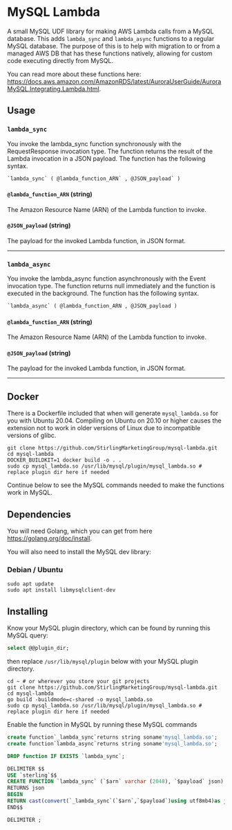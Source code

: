# MySQL Lambda

A small MySQL UDF library for making AWS Lambda calls from a MySQL database. This adds `lambda_sync` and `lambda_async` functions to a regular MySQL database. The purpose of this is to help with migration to or from a managed AWS DB that has these functions natively, allowing for custom code executing directly from MySQL.

You can read more about these functions here: https://docs.aws.amazon.com/AmazonRDS/latest/AuroraUserGuide/AuroraMySQL.Integrating.Lambda.html.

## Usage

### `lambda_sync`

You invoke the lambda_sync function synchronously with the RequestResponse invocation type. The function returns the result of the Lambda invocation in a JSON payload. The function has the following syntax.

```sql
`lambda_sync` ( @lambda_function_ARN` , @JSON_payload` )
```

#### `@lambda_function_ARN` (string)

The Amazon Resource Name (ARN) of the Lambda function to invoke.

#### `@JSON_payload` (string)

The payload for the invoked Lambda function, in JSON format.

---

### `lambda_async`

You invoke the lambda_async function asynchronously with the Event invocation type. The function returns null immediately and the function is executed in the background. The function has the following syntax.

```sql
`lambda_async` ( @lambda_function_ARN , @JSON_payload )
```

#### `@lambda_function_ARN` (string)

The Amazon Resource Name (ARN) of the Lambda function to invoke.

#### `@JSON_payload` (string)

The payload for the invoked Lambda function, in JSON format.

---

## Docker

There is a Dockerfile included that when will generate `mysql_lambda.so` for you with Ubuntu 20.04. Compiling on Ubuntu on 20.10 or higher causes the extension not to work in older versions of Linux due to incompatible versions of glibc.

```shell
git clone https://github.com/StirlingMarketingGroup/mysql-lambda.git
cd mysql-lambda
DOCKER_BUILDKIT=1 docker build -o . .
sudo cp mysql_lambda.so /usr/lib/mysql/plugin/mysql_lambda.so # replace plugin dir here if needed
```

Continue below to see the MySQL commands needed to make the functions work in MySQL.

## Dependencies

You will need Golang, which you can get from here https://golang.org/doc/install.

You will also need to install the MySQL dev library:

### Debian / Ubuntu

```shell
sudo apt update
sudo apt install libmysqlclient-dev
```

## Installing

Know your MySQL plugin directory, which can be found by running this MySQL query:

```sql
select @@plugin_dir;
```

then replace `/usr/lib/mysql/plugin` below with your MySQL plugin directory.

```shell
cd ~ # or wherever you store your git projects
git clone https://github.com/StirlingMarketingGroup/mysql-lambda.git
cd mysql-lambda
go build -buildmode=c-shared -o mysql_lambda.so
sudo cp mysql_lambda.so /usr/lib/mysql/plugin/mysql_lambda.so # replace plugin dir here if needed
```

Enable the function in MySQL by running these MySQL commands

```sql
create function`_lambda_sync`returns string soname'mysql_lambda.so';
create function`lambda_async`returns string soname'mysql_lambda.so';

DROP function IF EXISTS `lambda_sync`;

DELIMITER $$
USE `sterling`$$
CREATE FUNCTION `lambda_sync` (`$arn` varchar (2048), `$payload` json)
RETURNS json
BEGIN
RETURN cast(convert(`_lambda_sync`(`$arn`,`$payload`)using utf8mb4)as json);
END$$

DELIMITER ;
```